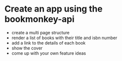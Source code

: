 # Create an app using the bookmonkey-api

- create a multi page structure
- render a list of books with their title and isbn number
- add a link to the details of each book
- show the cover
- come up with your own feature ideas
